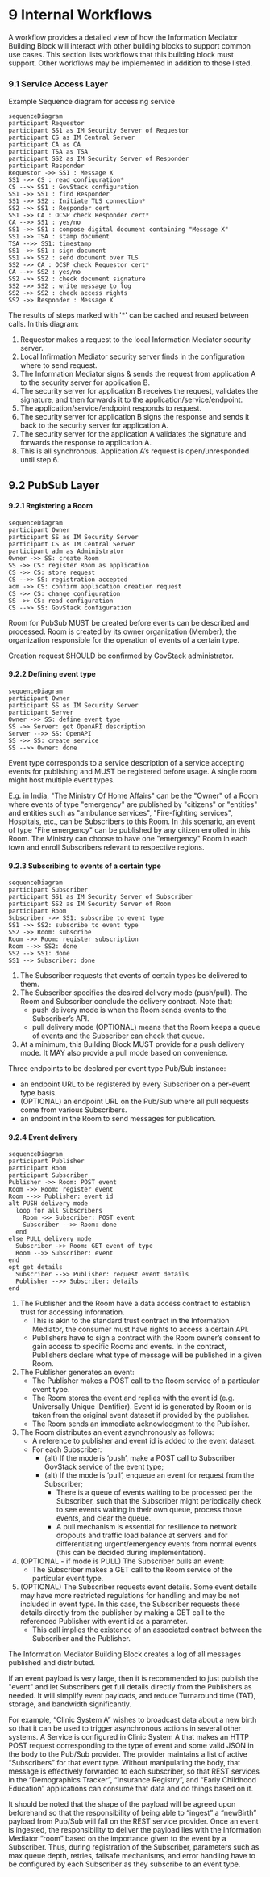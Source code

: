 # 9 Internal Workflows

A workflow provides a detailed view of how the Information Mediator Building Block will interact with other building blocks to support common use cases. This section lists workflows that this building block must support. Other workflows may be implemented in addition to those listed.

### 9.1 Service Access Layer

Example Sequence diagram for accessing service

```mermaid
sequenceDiagram
participant Requestor﻿
participant SS1 as IM Security Server of Requestor
participant CS as IM Central Server
participant CA as CA
participant TSA as TSA
participant SS2 as IM Security Server of Responder
participant Responder
Requestor ->> SS1 : Message X
SS1 ->> CS : read configuration*
CS -->> SS1 : GovStack configuration
SS1 ->> SS1 : find Responder
SS1 ->> SS2 : Initiate TLS connection*
SS2 ->> SS1 : Responder cert
SS1 ->> CA : OCSP check Responder cert*
CA -->> SS1 : yes/no
SS1 ->> SS1 : compose digital document containing "Message X"
SS1 ->> TSA : stamp document
TSA -->> SS1: timestamp
SS1 ->> SS1 : sign document
SS1 ->> SS2 : send document over TLS
SS2 ->> CA : OCSP check Requestor cert*
CA -->> SS2 : yes/no
SS2 ->> SS2 : check document signature
SS2 ->> SS2 : write message to log
SS2 ->> SS2 : check access rights
SS2 ->> Responder : Message X
```

The results of steps marked with '\*' can be cached and reused between calls. In this diagram:&#x20;

1. Requestor makes a request to the local Information Mediator security server.
2. Local Infirmation Mediator security server finds in the configuration where to send request.
3. The Information Mediator signs & sends the request from application A to the security server for application B.
4. The security server for application B receives the request, validates the signature, and then forwards it to the application/service/endpoint.
5. The application/service/endpoint responds to request.
6. The security server for application B signs the response and sends it back to the security server for application A.
7. The security server for the application A validates the signature and forwards the response to application A.
8. This is all synchronous. Application A’s request is open/unresponded until step 6.

## 9.2 PubSub Layer <a href="#docs-internal-guid-911e5942-7fff-642b-4c6a-5b48f3133e80" id="docs-internal-guid-911e5942-7fff-642b-4c6a-5b48f3133e80"></a>

#### 9.2.1 Registering a Room

```mermaid
sequenceDiagram
participant Owner
participant SS as IM Security Server
participant CS as IM Central Server
participant adm as Administrator
Owner ->> SS: create Room
SS ->> CS: register Room as application
CS ->> CS: store request
CS -->> SS: registration accepted
adm ->> CS: confirm application creation request
CS ->> CS: change configuration
SS ->> CS: read configuration
CS -->> SS: GovStack configuration

```

Room for PubSub MUST be created before events can be described and processed. Room is created by its owner organization (Member), the organization responsible for the operation of events of a certain type.

Creation request SHOULD be confirmed by GovStack administrator.

#### 9.2.2 Defining event type

```mermaid
sequenceDiagram
participant Owner
participant SS as IM Security Server
participant Server
Owner ->> SS: define event type
SS ->> Server: get OpenAPI description
Server -->> SS: OpenAPI
SS ->> SS: create service
SS -->> Owner: done
```

Event type corresponds to a service description of a service accepting events for publishing and MUST be registered before usage. A single room might host multiple event types.

E.g. in India, "The Ministry Of Home Affairs" can be the "Owner" of a Room where events of type "emergency" are published by "citizens" or "entities" and entities such as "ambulance services", "Fire-fighting services", Hospitals, etc., can be Subscribers to this Room. In this scenario, an event of type "Fire emergency" can be published by any citizen enrolled in this Room. The Ministry can choose to have one "emergency" Room in each town and enroll Subscribers relevant to respective regions.

#### 9.2.3 Subscribing to events of a certain type

```mermaid
sequenceDiagram
participant Subscriber
participant SS1 as IM Security Server of Subscriber
participant SS2 as IM Security Server of Room
participant Room
Subscriber ->> SS1: subscribe to event type
SS1 ->> SS2: subscribe to event type
SS2 ->> Room: subscribe
Room ->> Room: reqister subscription
Room -->> SS2: done
SS2 --> SS1: done
SS1 --> Subscriber: done
```

1. The Subscriber requests that events of certain types be delivered to them.
2. The Subscriber specifies the desired delivery mode (push/pull). The Room and Subscriber conclude the delivery contract. Note that:
   * push delivery mode is when the Room sends events to the Subscriber’s API.
   * pull delivery mode (OPTIONAL) means that the Room keeps a queue of events and the Subscriber can check that queue.
3. At a minimum, this Building Block MUST provide for a push delivery mode. It MAY also provide a pull mode based on convenience.

Three endpoints to be declared per event type Pub/Sub instance:

* an endpoint URL to be registered by every Subscriber on a per-event type basis.
* (OPTIONAL) an endpoint URL on the Pub/Sub where all pull requests come from various Subscribers.
* an endpoint in the Room to send messages for publication.

#### 9.2.4 Event delivery

```mermaid
sequenceDiagram
participant Publisher
participant Room
participant Subscriber
Publisher ->> Room: POST event
Room ->> Room: register event
Room -->> Publisher: event id
alt PUSH delivery mode
  loop for all Subscribers
    Room ->> Subscriber: POST event
    Subscriber -->> Room: done
  end
else PULL delivery mode
  Subscriber ->> Room: GET event of type
  Room -->> Subscriber: event
end
opt get details
  Subscriber -->> Publisher: request event details
  Publisher -->> Subscriber: details
end

```

1. The Publisher and the Room have a data access contract to establish trust for accessing information.
   * This is akin to the standard trust contract in the Information Mediator, the consumer must have rights to access a certain API.
   * Publishers have to sign a contract with the Room owner’s consent to gain access to specific Rooms and events. In the contract, Publishers declare what type of message will be published in a given Room.
2. The Publisher generates an event:
   * The Publisher makes a POST call to the Room service of a particular event type.
   * The Room stores the event and replies with the event id (e.g. Universally Unique IDentifier). Event id is generated by Room or is taken from the original event dataset if provided by the publisher.
   * The Room sends an immediate acknowledgment to the Publisher.
3. The Room distributes an event asynchronously as follows:
   * A reference to publisher and event id is added to the event dataset.
   * For each Subscriber:
     * (alt) If the mode is ‘push’, make a POST call to Subscriber GovStack service of the event type;
     * (alt) If the mode is ‘pull’, enqueue an event for request from the Subscriber;
       * There is a queue of events waiting to be processed per the Subscriber, such that the Subscriber might periodically check to see events waiting in their own queue, process those events, and clear the queue.
       * A pull mechanism is essential for resilience to network dropouts and traffic load balance at servers and for differentiating urgent/emergency events from normal events (this can be decided during implementation).
4. (OPTIONAL - if mode is PULL) The Subscriber pulls an event:
   * The Subscriber makes a GET call to the Room service of the particular event type.
5. (OPTIONAL) The Subscriber requests event details. Some event details may have more restricted regulations for handling and may be not included in event type. In this case, the Subscriber requests these details directly from the publisher by making a GET call to the referenced Publisher with event id as a parameter.
   * This call implies the existence of an associated contract between the Subscriber and the Publisher.

The Information Mediator Building Block creates a log of all messages published and distributed.

If an event payload is very large, then it is recommended to just publish the "event" and let Subscribers get full details directly from the Publishers as needed. It will simplify event payloads, and reduce Turnaround time (TAT), storage, and bandwidth significantly.

For example, “Clinic System A” wishes to broadcast data about a new birth so that it can be used to trigger asynchronous actions in several other systems. A Service is configured in Clinic System A that makes an HTTP POST request corresponding to the type of event and some valid JSON in the body to the Pub/Sub provider. The provider maintains a list of active “Subscribers” for that event type. Without manipulating the body, that message is effectively forwarded to each subscriber, so that REST services in the “Demographics Tracker”, “Insurance Registry”, and “Early Childhood Education” applications can consume that data and do things based on it.

It should be noted that the shape of the payload will be agreed upon beforehand so that the responsibility of being able to “ingest” a “newBirth” payload from Pub/Sub will fall on the REST service provider. Once an event is ingested, the responsibility to deliver the payload lies with the Information Mediator “room” based on the importance given to the event by a Subscriber. Thus, during registration of the Subscriber, parameters such as max queue depth, retries, failsafe mechanisms, and error handling have to be configured by each Subscriber as they subscribe to an event type.
